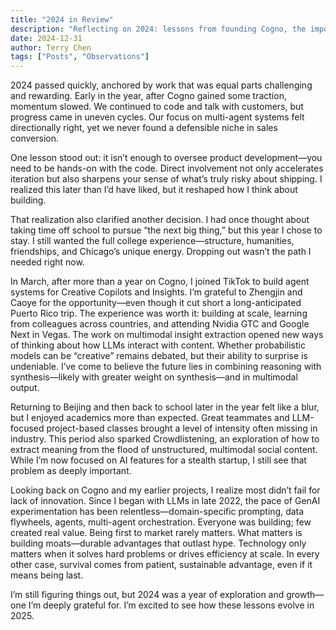 ```yaml
---
title: "2024 in Review"
description: "Reflecting on 2024: lessons from founding Cogno, the importance of hands-on product development, choosing college over dropping out, and key insights for first-time founders."
date: 2024-12-31
author: Terry Chen
tags: ["Posts", "Observations"]
---
```


2024 passed quickly, anchored by work that was equal parts challenging and rewarding. Early in the year, after Cogno gained some traction, momentum slowed. We continued to code and talk with customers, but progress came in uneven cycles. Our focus on multi-agent systems felt directionally right, yet we never found a defensible niche in sales conversion.

One lesson stood out: it isn’t enough to oversee product development—you need to be hands-on with the code. Direct involvement not only accelerates iteration but also sharpens your sense of what’s truly risky about shipping. I realized this later than I’d have liked, but it reshaped how I think about building.

That realization also clarified another decision. I had once thought about taking time off school to pursue “the next big thing,” but this year I chose to stay. I still wanted the full college experience—structure, humanities, friendships, and Chicago’s unique energy. Dropping out wasn’t the path I needed right now.

In March, after more than a year on Cogno, I joined TikTok to build agent systems for Creative Copilots and Insights. I’m grateful to Zhengjin and Caoye for the opportunity—even though it cut short a long-anticipated Puerto Rico trip. The experience was worth it: building at scale, learning from colleagues across countries, and attending Nvidia GTC and Google Next in Vegas. The work on multimodal insight extraction opened new ways of thinking about how LLMs interact with content. Whether probabilistic models can be “creative” remains debated, but their ability to surprise is undeniable. I’ve come to believe the future lies in combining reasoning with synthesis—likely with greater weight on synthesis—and in multimodal output.

Returning to Beijing and then back to school later in the year felt like a blur, but I enjoyed academics more than expected. Great teammates and LLM-focused project-based classes brought a level of intensity often missing in industry. This period also sparked Crowdlistening, an exploration of how to extract meaning from the flood of unstructured, multimodal social content. While I’m now focused on AI features for a stealth startup, I still see that problem as deeply important.

Looking back on Cogno and my earlier projects, I realize most didn’t fail for lack of innovation. Since I began with LLMs in late 2022, the pace of GenAI experimentation has been relentless—domain-specific prompting, data flywheels, agents, multi-agent orchestration. Everyone was building; few created real value. Being first to market rarely matters. What matters is building moats—durable advantages that outlast hype. Technology only matters when it solves hard problems or drives efficiency at scale. In every other case, survival comes from patient, sustainable advantage, even if it means being last.

I’m still figuring things out, but 2024 was a year of exploration and growth—one I’m deeply grateful for. I’m excited to see how these lessons evolve in 2025.